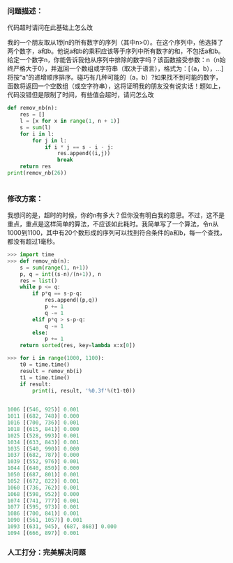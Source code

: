 ### 问题描述：
<p>代码超时请问在此基础上怎么改</p>
我的一个朋友取从1到n的所有数字的序列（其中n>0）。在这个序列中，他选择了两个数字，a和b。他说a和b的乘积应该等于序列中所有数字的和，不包括a和b。给定一个数字n，你能告诉我他从序列中排除的数字吗？该函数接受参数：n（n始终严格大于0），并返回一个数组或字符串（取决于语言），格式为：[（a，b），…]将按“a”的递增顺序排序。碰巧有几种可能的（a，b）?如果找不到可能的数字，函数将返回一个空数组（或空字符串），这将证明我的朋友没有说实话！题如上，代码没错但是限制了时间，有些值会超时，请问怎么改

```python
def remov_nb(n):
    res = []
    l = [x for x in range(1, n + 1)]
    s = sum(l)
    for i in l:
        for j in l:
            if i * j == s - i - j:
                res.append((i,j))
                break
    return res
print(remov_nb(26))
 
```

### 修改方案：
我想问的是，超时的时候，你的n有多大？但你没有明白我的意思。不过，这不是重点，重点是这样简单的算法，不应该如此耗时。我简单写了一个算法，令n从1000到1100，其中有20个数形成的序列可以找到符合条件的a和b，每一个查找，都没有超过1毫秒。

```python
>>> import time
>>> def remov_nb(n):
    s = sum(range(1, n+1))
    p, q = int((s-n)/(n+1)), n
    res = list()
    while p <= q:
        if p*q == s-p-q:
            res.append((p,q))
            p += 1
            q -= 1
        elif p*q > s-p-q:
            q -= 1
        else:
            p += 1
    return sorted(res, key=lambda x:x[0])

>>> for i in range(1000, 1100):
    t0 = time.time()
    result = remov_nb(i)
    t1 = time.time()
    if result:
        print(i, result, '%0.3f'%(t1-t0))

        
1006 [(546, 925)] 0.001
1011 [(682, 748)] 0.000
1016 [(700, 736)] 0.001
1018 [(615, 841)] 0.000
1025 [(528, 993)] 0.001
1034 [(633, 843)] 0.001
1035 [(540, 990)] 0.000
1037 [(682, 787)] 0.000
1039 [(552, 976)] 0.001
1044 [(640, 850)] 0.000
1050 [(687, 801)] 0.001
1052 [(672, 822)] 0.001
1060 [(736, 762)] 0.001
1068 [(598, 952)] 0.000
1074 [(741, 777)] 0.001
1077 [(595, 973)] 0.001
1086 [(700, 841)] 0.001
1090 [(561, 1057)] 0.001
1093 [(631, 945), (687, 868)] 0.000
1094 [(666, 897)] 0.001

```

### 人工打分：完美解决问题
